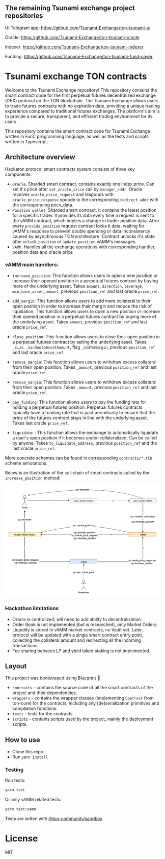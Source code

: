 ## The remaining Tsunami exchange project repositories

UI Telegram app: https://github.com/Tsunami-Exchange/ton-tsunami-ui

Oracle: https://github.com/Tsunami-Exchange/ton-tsunami-oracle

Indexer: https://github.com/Tsunami-Exchange/ton-tsunami-indexer

Funding: https://github.com/Tsunami-Exchange/ton-tsunami-fund-payer

# Tsunami exchange TON contracts

Welcome to the Tsunami Exchange repository! This repository contains the smart contract code for the first perpetual futures decentralized exchange (DEX) protocol on the TON blockchain. The Tsunami Exchange allows users to trade futures contracts with no expiration date, providing a unique trading experience compared to traditional futures exchanges. The platform's aim is to provide a secure, transparent, and efficient trading environment for its users.

This repository contains the smart contract code for Tsunami Exchange written in FunС programming language, as well as the tests and scripts written in Typescript.

## Architecture overview

Hackaton protocol smart contracts system consists of three key components:

- `Oracle`. Sharded smart contract, contains exactly one index price. Can set it's price after `set_oracle_price` call by `manager_addr`. Oracle receives `oracle_price_request` and responds with `oracle_price_response` opcode to the corresponding `redirect_addr` with the corresponding price_data.
- `Position wallet`. Sharded smart contract. It contains the latest position for a specific trader. It provides its data every time a request is sent to the vAMM contract, which implies a change in trader position data. Afrer every `provide_position` request contract locks it data, waiting for vAMM's response to prevent double spending or data inconsistency caused by asynchronous TON architecture. Contract unlocks it's state after `unlock_position` or `update_position` vAMM's messages.
- `vAMM`. Handles all the exchange operations with corresponding handler, position data and oracle price

### vAMM main handlers:

- `increase_position`: This function allows users to open a new position or increase their opened position in a perpetual futures contract by buying more of the underlying asset. Takes `amount`, `direction`, `leverage`, `min_base_asset_amount`, previous `position_ref` and last oracle `price_ref`.

- `add_margin`: This function allows users to add more collateral to their open position in order to increase their margin and reduce the risk of liquidation. This function allows users to open a new position or increase their opened position in a perpetual futures contract by buying more of the underlying asset. Takes `amount`, previous `position_ref` and last oracle `price_ref`.

- `close_position`: This function allows users to close their open position in a perpetual futures contract by selling the underlying asset. Takes `_size`, `_minQuoteAssetAmount`, flag `_addToMargin`, previous `position_ref` and last oracle `price_ref`.

- `remove_margin`: This function allows users to withdraw excess collateral from their open position. Takes `_amount`, previous `position_ref` and last oracle `price_ref`.

- `remove_margin`: This function allows users to withdraw excess collateral from their open position. Takes `_amount`, previous `position_ref` and last oracle `price_ref`.

- `pay_funding`: This function allows users to pay the funding rate for holding a perpetual futures position. Perpetual futures contracts typically have a funding rate that is paid periodically to ensure that the price of the futures contract stays in line with the underlying asset. Takes last oracle `price_ref`.

- `liquidate`: : This function allows the exchange to automatically liquidate a user's open position if it becomes under-collateralized. Can be called by anyone. Takes `to_liquidate_address`, previous `position_ref` and the last oracle `price_ref`.

More concrete schemes can be found in corresponding `contracts/*.tlb` scheme annotations.

Below is an illustration of the call chain of smart contracts called by the `increase_position` method:

![increase position calls architecture](./pictures/increase-position-calls.png 'Tsunami architecture')

### Hackathon limitations

- Oracle is centralized, will need to add ability to decentralization;
- Order Book is not implemented (but is researched), only Market Orders;
- Liquidity is stored in vAMM market contracts, no Vault yet. Later, protocol will be updated with a single smart contract entry point, collecting the collateral amount and redirecting all the incoming transactions.
- Fee sharing between LP and yield token staking is not implemented.

## Layout

This project was bootstraped using [Blueprint](https://github.com/ton-community/Blueprint) 💙

- `contracts` - contains the source code of all the smart contracts of the project and their dependencies.
- `wrappers` - contains the wrapper classes (implementing `Contract` from ton-core) for the contracts, including any [de]serialization primitives and compilation functions.
- `tests` - tests for the contracts.
- `scripts` - contains scripts used by the project, mainly the deployment scripts.

## How to use

- Clone this repo
- Run `yarn install`

### Testing

Run tests:

```sh
yarn test
```

Or only vAMM related tests:

```sh
yarn test:vamm
```

Tests are writen with [@ton-community/sandbox](https://github.com/ton-community/sandbox).

# License

MIT
